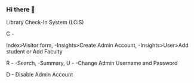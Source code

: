 ### Hi there 👋

Library Check-In System (LCiS)

C - 

Index>Visitor form, 
-Insights>Create Admin Account, 
-Insights>User>Add student or Add Faculty

R - 
-Search, 
-Summary, 
U - 
-Change Admin Username and Password

D - 
Disable Admin Account


